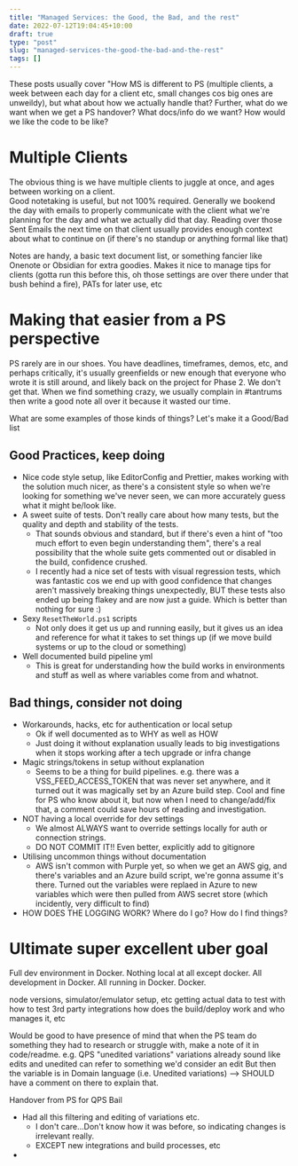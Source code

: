 ```yaml
---
title: "Managed Services: the Good, the Bad, and the rest"
date: 2022-07-12T19:04:45+10:00
draft: true
type: "post"
slug: "managed-services-the-good-the-bad-and-the-rest"
tags: []
---
```




<!--more-->  
These posts usually cover "How MS is different to PS (multiple clients, a week between each day for a client etc, small changes cos big ones are unweildy), but what about how we actually handle that?
Further, what do we want when we get a PS handover? What docs/info do we want? How would we like the code to be like?


# Multiple Clients
The obvious thing is we have multiple clients to juggle at once, and ages between working on a client.  
Good notetaking is useful, but not 100% required. Generally we bookend the day with emails to properly communicate with the client what we're planning for the day and what we actually did that day.
Reading over those Sent Emails the next time on that client usually provides enough context about what to continue on (if there's no standup or anything formal like that)

Notes are handy, a basic text document list, or something fancier like Onenote or Obsidian for extra goodies.
Makes it nice to manage tips for clients (gotta run this before this, oh those settings are over there under that bush behind a fire), PATs for later use, etc 

# Making that easier from a PS perspective
PS rarely are in our shoes. You have deadlines, timeframes, demos, etc, and perhaps critically, it's usually greenfields or new enough that everyone who wrote it is still around, and likely back on the project for Phase 2.
We don't get that. 
When we find something crazy, we usually complain in #tantrums then write a good note all over it because it wasted our time.

What are some examples of those kinds of things?
Let's make it a Good/Bad list

## Good Practices, keep doing
- Nice code style setup, like EditorConfig and Prettier, makes working with the solution much nicer, as there's a consistent style so when we're looking for something we've never seen, we can more accurately guess what it might be/look like.
- A sweet suite of tests. Don't really care about how many tests, but the quality and depth and stability of the tests.
  - That sounds obvious and standard, but if there's even a hint of "too much effort to even begin understanding them", there's a real possibility that the whole suite gets commented out or disabled in the build, confidence crushed.
  - I recently had a nice set of tests with visual regression tests, which was fantastic cos we end up with good confidence that changes aren't massively breaking things unexpectedly, BUT these tests also ended up being flakey and are now just a guide. Which is better than nothing for sure :)
- Sexy `ResetTheWorld.ps1` scripts
  - Not only does it get us up and running easily, but it gives us an idea and reference for what it takes to set things up (if we move build systems or up to the cloud or something)
- Well documented build pipeline yml
  - This is great for understanding how the build works in environments and stuff as well as where variables come from and whatnot.

## Bad things, consider not doing
- Workarounds, hacks, etc for authentication or local setup
  - Ok if well documented as to WHY as well as HOW
  - Just doing it without explanation usually leads to big investigations when it stops working after a tech upgrade or infra change
- Magic strings/tokens in setup without explanation
  - Seems to be a thing for build pipelines. e.g. there was a VSS_FEED_ACCESS_TOKEN that was never set anywhere, and it turned out it was magically set by an Azure build step. Cool and fine for PS who know about it, but now when I need to change/add/fix that, a comment could save hours of reading and investigation.
- NOT having a local override for dev settings
  - We almost ALWAYS want to override settings locally for auth or connection strings.
  - DO NOT COMMIT IT!! Even better, explicitly add to gitignore
- Utilising uncommon things without documentation
  - AWS isn't common with Purple yet, so when we get an AWS gig, and there's variables and an Azure build script, we're gonna assume it's there. Turned out the variables were replaed in Azure to new variables which were then pulled from AWS secret store (which incidently, very difficult to find)
- HOW DOES THE LOGGING WORK? Where do I go? How do I find things?


# Ultimate super excellent uber goal
Full dev environment in Docker. Nothing local at all except docker. All development in Docker. All running in Docker.
Docker.


node versions, simulator/emulator setup, etc
getting actual data to test with
how to test 3rd party integrations
how does the build/deploy work and who manages it, etc

Would be good to have presence of mind that when the PS team do something they had to research or struggle with, make a note of it in code/readme.
e.g. QPS "unedited variations"
variations already sound like edits
and unedited can refer to something we'd consider an edit
But then  the variable is in Domain language (i.e. Unedited variations) --> SHOULD have a comment on there to explain that.

Handover from PS for QPS Bail
- Had all this filtering and editing of variations etc.
  - I don't care...Don't know how it was before, so indicating changes is irrelevant really.
  - EXCEPT new integrations and build processes, etc
- 


